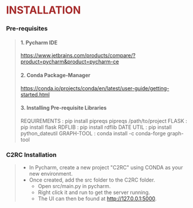 <!-- 5. ANALYS OF A RECONSTITUTION ---------------------------------------------------->
<a name="Automated Evaluation"></a>
# <strong style="color:brown"> **INSTALLATION** </strong> 
<!------------------------------------------------------------------------------------->
 	
### Pre-requisites 

> #### 1. Pycharm IDE
>	https://www.jetbrains.com/products/compare/?product=pycharm&product=pycharm-ce
>	
> #### 2. Conda Package-Manager
>	https://conda.io/projects/conda/en/latest/user-guide/getting-started.html
>	
> #### 3. Installing Pre-requisite Libraries
>	REQUIREMENTS		: pip install pipreqs
>			          pipreqs /path/to/project
>	FLASK			: pip install flask
>	RDFLIB			: pip install rdflib
>	DATE UTIL		: pip install python_dateutil
>	GRAPH-TOOL		: conda install -c conda-forge graph-tool
	
### C2RC Installation
>	 - In Pycharm, create a new project "C2RC" using CONDA as your new environment. 
>	 - Once created, add the src folder to the C2RC folder.
>   	 - Open src/main.py in pycharm.
>   	 - Right click it and run to get the server running.
>   	 - The UI can then be found at http://127.0.0.1:5000.
